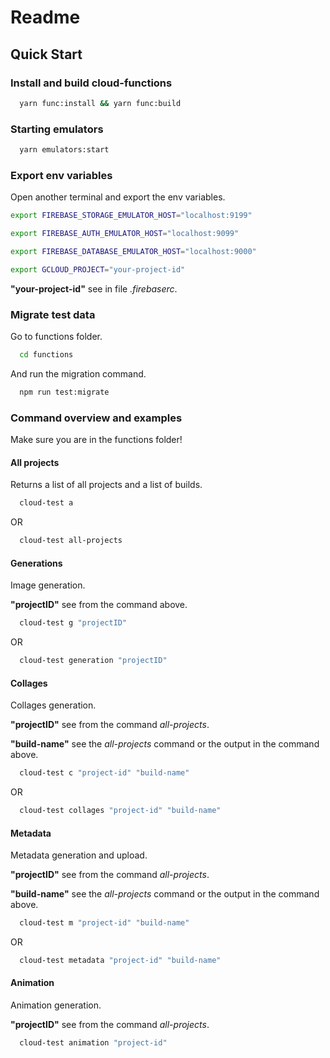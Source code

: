 # Readme

## Quick Start

### Install and build cloud-functions

```sh
  yarn func:install && yarn func:build
```

### Starting emulators

```sh
  yarn emulators:start
```

### Export env variables

Open another terminal and export the env variables.

```sh
export FIREBASE_STORAGE_EMULATOR_HOST="localhost:9199"
```

```sh
export FIREBASE_AUTH_EMULATOR_HOST="localhost:9099"
```

```sh
export FIREBASE_DATABASE_EMULATOR_HOST="localhost:9000"
```

```sh
export GCLOUD_PROJECT="your-project-id"
```

**"your-project-id"** see in file _.firebaserc_.

### Migrate test data

Go to functions folder.

```sh
  cd functions
```

And run the migration command.

```sh
  npm run test:migrate
```

### Command overview and examples

Make sure you are in the functions folder!

#### All projects

Returns a list of all projects and a list of builds.

```sh
  cloud-test a
```

OR

```sh
  cloud-test all-projects
```

#### Generations

Image generation.

**"projectID"** see from the command above.

```sh
  cloud-test g "projectID"
```

OR

```sh
  cloud-test generation "projectID"
```

#### Collages

Collages generation.

**"projectID"** see from the command _all-projects_.

**"build-name"** see the _all-projects_ command or the output in the command above.

```sh
  cloud-test c "project-id" "build-name"
```

OR

```sh
  cloud-test collages "project-id" "build-name"
```

#### Metadata

Metadata generation and upload.

**"projectID"** see from the command _all-projects_.

**"build-name"** see the _all-projects_ command or the output in the command above.

```sh
  cloud-test m "project-id" "build-name"
```

OR

```sh
  cloud-test metadata "project-id" "build-name"
```

#### Animation

Animation generation.

**"projectID"** see from the command _all-projects_.

```sh
  cloud-test animation "project-id"
```
